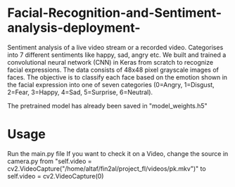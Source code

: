 # Facial-Recognition-and-Sentiment-analysis-deployment-
Sentiment analysis of a live video stream or a recorded video. Categorises into 7 different sentiments like happy, sad, angry etc.
We built and trained a convolutional neural network (CNN) in Keras from scratch to recognize facial expressions. The data consists of 48x48 pixel grayscale images of faces. The objective is to classify each face based on the emotion shown in the facial expression into one of seven categories (0=Angry, 1=Disgust, 2=Fear, 3=Happy, 4=Sad, 5=Surprise, 6=Neutral).

The pretrained model has already been saved in "model_weights.h5"
 # Usage
 Run the main.py file
  If you want to check it on a Video, change the source in camera.py from "self.video = cv2.VideoCapture("/home/altaf/fin2al/project_fl/videos/pk.mkv")" to self.video = cv2.VideoCapture(0)
